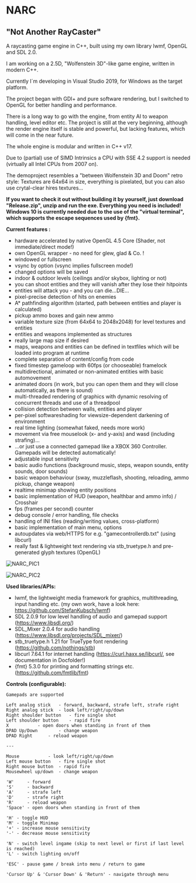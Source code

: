 # NARC

## "Not Another RayCaster"

A raycasting game engine in C++, built using my own library lwmf, OpenGL and SDL 2.0.

I am working on a 2.5D, "Wolfenstein 3D"-like game engine, written in modern C++.

Currently I´m developing in Visual Studio 2019, for Windows as the target platform.

The project began with GDI+ and pure software rendering, but I switched to OpenGL for better handling and performance.

There is a long way to go with the engine, from entity AI to weapon handling, level editor etc. The project is still at the very beginning, although the render engine itself is stable and powerful, but lacking features, which will come in the near future.

The whole engine is modular and written in C++ v17.

Due to (partial) use of SIMD Intrinsics a CPU with SSE 4.2 support is needed (virtually all Intel CPUs from 2007 on).

The demoproject resembles a "between Wolfenstein 3D and Doom" retro style: Textures are 64x64 in size, everything is pixelated, but you can also use crytal-clear hires textures...

**If you want to check it out without building it by yourself, just download "Release.zip", unzip and run the exe. Everything you need is included!**
**Windows 10 is currently needed due to the use of the "virtual terminal", which supports the escape sequences used by {fmt}.**

**Current features :**

  - hardware accelerated by native OpenGL 4.5 Core (Shader, not immediate/direct mode!)
  - own OpenGL wrapper - no need for glew, glad & Co. !
  - windowed or fullscreen
  - vsync by option (vsync implies fullscreen mode!)
  - changed options will be saved
  - indoor & outdoor levels (ceilings and/or skybox, lighting or not)
  - you can shoot entities and they will vanish after they lose their hitpoints
  - entities will attack you - and you can die...DIE...
  - pixel-precise detection of hits on enemies
  - A* pathfinding algorithm (started, path between entities and player is calculated)
  - pickup ammo boxes and gain new ammo
  - variable texture size (from 64x64 to 2048x2048) for level textures and entities
  - entities and weapons implemented as structures
  - really large map size if desired
  - maps, weapons and entities can be defined in textfiles which will be loaded into program at runtime
  - complete separation of content/config from code
  - fixed timestep gameloop with 60fps (or chooseable) framelock
  - multidirectional, animated or non-animated entities with basic automovement
  - animated doors (in work, but you can open them and they will close automatically, as there is sound)
  - multi-threaded rendering of graphics with dynamic resolving of concurrent threads and use of a threadpool
  - collision detection between walls, entities and player
  - per-pixel softwareshading for viewsize-dependent darkening of environment
  - real time lighting (somewhat faked, needs more work)
  - movement via free mouselook (x- and y-axis) and wasd (including strafing)...
  - ...or just use a connected gamepad like a XBOX 360 Controller. Gamepads will be detected automatically!
  - adjustable input sensitivity
  - basic audio functions (background music, steps, weapon sounds, entity sounds, door sounds)
  - basic weapon behaviour (sway, muzzleflash, shooting, reloading, ammo pickup, change weapon)
  - realtime minimap showing entity positions
  - basic implementation of HUD (weapon, healthbar and ammo info) / Crosshair
  - fps (frames per second) counter
  - debug console / error handling, file checks
  - handling of INI files (reading/writing values, cross-platform)
  - basic implementation of main menu, options
  - autoupdates via web/HTTPS for e.g. "gamecontrollerdb.txt" (using libcurl)
  - really fast & lightweight text rendering via stb_truetype.h and pre-generated glyph textures (OpenGL)

![NARC_PIC1](https://github.com/StefanKubsch/NARC/blob/master/Documentation/NARC.png)

![NARC_PIC2](https://github.com/StefanKubsch/NARC/blob/master/Documentation/NARC1.png)

**Used libraries/APIs:**

  - lwmf, the lightweight media framework for graphics, multithreading, input handling etc. (my own work, have a look here: https://github.com/StefanKubsch/lwmf)
  - SDL 2.0.9 for low level handling of audio and gamepad support (https://www.libsdl.org/)
  - SDL_Mixer 2.0.4 for audio handling (https://www.libsdl.org/projects/SDL_mixer/)
  - stb_truetype.h 1.21 for TrueType font rendering (https://github.com/nothings/stb)
  - libcurl 7.64.1 for internet handling (https://curl.haxx.se/libcurl/, see documentation in Docfolder!)
  - {fmt} 5.3.0 for printing and formatting strings etc. (https://github.com/fmtlib/fmt)
  
**Controls (configurable):**
  
	Gamepads are supported
	
	Left analog stick 	- forward, backward, strafe left, strafe right
	Right analog stick 	- look left/right/up/down
	Right shoulder button 	- fire single shot
	Left shoulder button	- rapid fire
	X			- open doors when standing in front of them
	DPAD Up/Down 		- change weapon
	DPAD Right 		- reload weapon
	
	---
	
	Mouse 			- look left/right/up/down
	Left mouse button 	- fire single shot
	Right mouse button	- rapid fire
	Mousewheel up/down 	- change weapon
	
	'W' 	- forward
	'S' 	- backward
	'A' 	- strafe left
	'D' 	- strafe right
	'R' 	- reload weapon
	'Space' - open doors when standing in front of them
  
	'H' - toggle HUD
	'M' - toggle Minimap
	'+' - increase mouse sensitivity
	'-' - decrease mouse sensitivity
	
	'N' - switch level ingame (skip to next level or first if last level is reached)
	'L' - switch lighting on/off
	
	'ESC' - pause game / break into menu / return to game
	
	'Cursor Up' & 'Cursor Down' & 'Return' - navigate through menu
